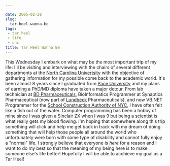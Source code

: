 ```yaml
---

date: 2005-02-28
slug: |
  tar-heel-wanna-be
tags:
 - tar heel
 - life
 - unc
title: Tar Heel Wanna Be
---
```


This Wednesday I embark on what may be the most important trip of my
life: I'll be visiting and interviewing with the chairs of several
different departments at the [North Carolina
Univertsity](http://www.unc.edu/) with the objective of gathering
information for my possible come back to the academic world. It's been
almost 8 years since I graduated from [Pace
University](http://www.pace.edu) and my plans of earning a PhD/MD
diploma have taken a major detour. From lab technician at [BD
Pharmaceuticals](http://bd.com/), BioInformatics Programmer at Synaptics
Pharmaceutical (now part of [Lundbeck](http://www.lundbeck.com)
Pharmaceuticals), and now VB.NET Programmer for the [School Construction
Authority of NYC](http://www.nycsca.org), I have often felt like a fish
out of the water. Computer programming has been a hobby of mine since I
was given a Sinclair ZX when I was 9 but being a scientist is what
really gets my blood flowing. I'm hoping that somewhere along this trip
something will click and help me get back in track with my dream of
doing something that will help those people all around the world who
unfortunately were born with some type of disability and cannot fully
enjoy a "normal" life. I strongly believe that everyone is *here* for a
reason and I want to do my best so that the meaning of my being here is
to make someone else's life better! Hopefully I will be able to acchieve
my goal as a Tar Heel!
